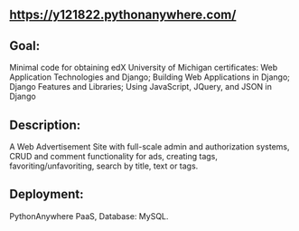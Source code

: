 ## https://y121822.pythonanywhere.com/
## Goal:
Minimal code for obtaining edX University of Michigan certificates: 
Web Application Technologies and Django; 
Building Web Applications in Django; 
Django Features and Libraries; 
Using JavaScript, JQuery, and JSON in Django
## Description:
A Web Advertisement Site with full-scale admin and authorization systems, CRUD and 
comment functionality for ads, creating tags, favoriting/unfavoriting, search by
title, text or tags.
## Deployment:
PythonAnywhere PaaS, Database: MySQL. 